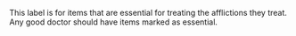 This label is for items that are essential for treating the afflictions they treat. Any good doctor should have items marked as essential.